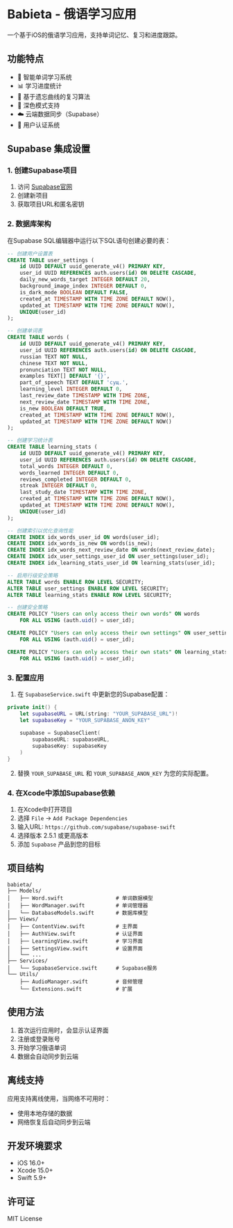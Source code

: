 # Babieta - 俄语学习应用

一个基于iOS的俄语学习应用，支持单词记忆、复习和进度跟踪。

## 功能特点

- 🎯 智能单词学习系统
- 📊 学习进度统计
- 🔄 基于遗忘曲线的复习算法
- 🌙 深色模式支持
- ☁️ 云端数据同步（Supabase）
- 👤 用户认证系统

## Supabase 集成设置

### 1. 创建Supabase项目

1. 访问 [Supabase官网](https://supabase.com)
2. 创建新项目
3. 获取项目URL和匿名密钥

### 2. 数据库架构

在Supabase SQL编辑器中运行以下SQL语句创建必要的表：

```sql
-- 创建用户设置表
CREATE TABLE user_settings (
    id UUID DEFAULT uuid_generate_v4() PRIMARY KEY,
    user_id UUID REFERENCES auth.users(id) ON DELETE CASCADE,
    daily_new_words_target INTEGER DEFAULT 20,
    background_image_index INTEGER DEFAULT 0,
    is_dark_mode BOOLEAN DEFAULT FALSE,
    created_at TIMESTAMP WITH TIME ZONE DEFAULT NOW(),
    updated_at TIMESTAMP WITH TIME ZONE DEFAULT NOW(),
    UNIQUE(user_id)
);

-- 创建单词表
CREATE TABLE words (
    id UUID DEFAULT uuid_generate_v4() PRIMARY KEY,
    user_id UUID REFERENCES auth.users(id) ON DELETE CASCADE,
    russian TEXT NOT NULL,
    chinese TEXT NOT NULL,
    pronunciation TEXT NOT NULL,
    examples TEXT[] DEFAULT '{}',
    part_of_speech TEXT DEFAULT 'сущ.',
    learning_level INTEGER DEFAULT 0,
    last_review_date TIMESTAMP WITH TIME ZONE,
    next_review_date TIMESTAMP WITH TIME ZONE,
    is_new BOOLEAN DEFAULT TRUE,
    created_at TIMESTAMP WITH TIME ZONE DEFAULT NOW(),
    updated_at TIMESTAMP WITH TIME ZONE DEFAULT NOW()
);

-- 创建学习统计表
CREATE TABLE learning_stats (
    id UUID DEFAULT uuid_generate_v4() PRIMARY KEY,
    user_id UUID REFERENCES auth.users(id) ON DELETE CASCADE,
    total_words INTEGER DEFAULT 0,
    words_learned INTEGER DEFAULT 0,
    reviews_completed INTEGER DEFAULT 0,
    streak INTEGER DEFAULT 0,
    last_study_date TIMESTAMP WITH TIME ZONE,
    created_at TIMESTAMP WITH TIME ZONE DEFAULT NOW(),
    updated_at TIMESTAMP WITH TIME ZONE DEFAULT NOW(),
    UNIQUE(user_id)
);

-- 创建索引以优化查询性能
CREATE INDEX idx_words_user_id ON words(user_id);
CREATE INDEX idx_words_is_new ON words(is_new);
CREATE INDEX idx_words_next_review_date ON words(next_review_date);
CREATE INDEX idx_user_settings_user_id ON user_settings(user_id);
CREATE INDEX idx_learning_stats_user_id ON learning_stats(user_id);

-- 启用行级安全策略
ALTER TABLE words ENABLE ROW LEVEL SECURITY;
ALTER TABLE user_settings ENABLE ROW LEVEL SECURITY;
ALTER TABLE learning_stats ENABLE ROW LEVEL SECURITY;

-- 创建安全策略
CREATE POLICY "Users can only access their own words" ON words
    FOR ALL USING (auth.uid() = user_id);

CREATE POLICY "Users can only access their own settings" ON user_settings
    FOR ALL USING (auth.uid() = user_id);

CREATE POLICY "Users can only access their own stats" ON learning_stats
    FOR ALL USING (auth.uid() = user_id);
```

### 3. 配置应用

1. 在 `SupabaseService.swift` 中更新您的Supabase配置：

```swift
private init() {
    let supabaseURL = URL(string: "YOUR_SUPABASE_URL")!
    let supabaseKey = "YOUR_SUPABASE_ANON_KEY"
    
    supabase = SupabaseClient(
        supabaseURL: supabaseURL,
        supabaseKey: supabaseKey
    )
}
```

2. 替换 `YOUR_SUPABASE_URL` 和 `YOUR_SUPABASE_ANON_KEY` 为您的实际配置。

### 4. 在Xcode中添加Supabase依赖

1. 在Xcode中打开项目
2. 选择 `File` → `Add Package Dependencies`
3. 输入URL: `https://github.com/supabase/supabase-swift`
4. 选择版本 2.5.1 或更高版本
5. 添加 `Supabase` 产品到您的目标

## 项目结构

```
babieta/
├── Models/
│   ├── Word.swift                 # 单词数据模型
│   ├── WordManager.swift          # 单词管理器
│   └── DatabaseModels.swift       # 数据库模型
├── Views/
│   ├── ContentView.swift          # 主界面
│   ├── AuthView.swift             # 认证界面
│   ├── LearningView.swift         # 学习界面
│   ├── SettingsView.swift         # 设置界面
│   └── ...
├── Services/
│   └── SupabaseService.swift      # Supabase服务
└── Utils/
    ├── AudioManager.swift         # 音频管理
    └── Extensions.swift           # 扩展
```

## 使用方法

1. 首次运行应用时，会显示认证界面
2. 注册或登录账号
3. 开始学习俄语单词
4. 数据会自动同步到云端

## 离线支持

应用支持离线使用，当网络不可用时：
- 使用本地存储的数据
- 网络恢复后自动同步到云端

## 开发环境要求

- iOS 16.0+
- Xcode 15.0+
- Swift 5.9+

## 许可证

MIT License
